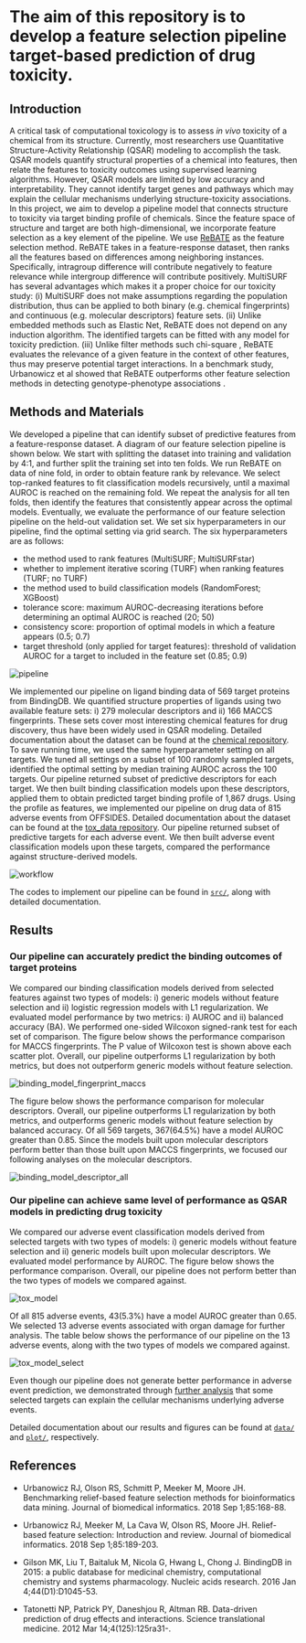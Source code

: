 # The aim of this repository is to develop a feature selection pipeline target-based prediction of drug toxicity.  

## Introduction 

A critical task of computational toxicology is to assess *in vivo* toxicity of a chemical from its structure. Currently, most researchers use Quantitative Structure-Activity Relationship (QSAR) modeling to accomplish the task. QSAR models quantify structural properties of a chemical into features, then relate the features to toxicity outcomes using supervised learning algorithms. However, QSAR models are limited by low accuracy and interpretability. They cannot identify target genes and pathways which may explain the cellular mechanisms underlying structure-toxicity associations. In this project, we aim to develop a pipeline model that connects structure to toxicity via target binding profile of chemicals. Since the feature space of structure and target are both high-dimensional, we incorporate feature selection as a key element of the pipeline. We use [ReBATE](https://github.com/EpistasisLab/ReBATE) as the feature selection method. ReBATE takes in a feature-response dataset, then ranks all the features based on differences among neighboring instances. Specifically, intragroup difference will contribute negatively to feature relevance while intergroup difference will contribute positively. MultiSURF has several advantages which makes it a proper choice for our toxicity study: (i) MultiSURF does not make assumptions regarding the population distribution, thus can be applied to both binary (e.g. chemical fingerprints) and continuous (e.g. molecular descriptors) feature sets. (ii) Unlike embedded methods such as Elastic Net, ReBATE does not depend on any induction algorithm. The identified targets can be fitted with any model for toxicity prediction. (iii) Unlike filter methods such chi-square , ReBATE evaluates the relevance of a given feature in the context of other features, thus may preserve potential target interactions. In a benchmark study, Urbanowicz et al showed that ReBATE outperforms other feature selection methods in detecting genotype-phenotype associations .

## Methods and Materials 

We developed a pipeline that can identify subset of predictive features from a feature-response dataset. A diagram of our feature selection pipeline is shown below. We start with splitting the dataset into training and validation by 4:1, and further split the training set into ten folds. We run ReBATE on data of nine fold, in order to obtain feature rank by relevance. We select top-ranked features to fit classification models recursively, until a maximal AUROC is reached on the remaining fold. We repeat the analysis for all ten folds, then identify the features that consistently appear across the optimal models. Eventually, we evaluate the performance of our feature selection pipeline on the held-out validation set. We set six hyperparameters in our pipeline, find the optimal setting via grid search. The six hyperparameters are as follows:  
+ the method used to rank features (MultiSURF; MultiSURFstar)
+ whether to implement iterative scoring (TURF) when ranking features (TURF; no TURF)
+ the method used to build classification models (RandomForest; XGBoost)
+ tolerance score: maximum AUROC-decreasing iterations before determining an optimal AUROC is reached (20; 50)
+ consistency score: proportion of optimal models in which a feature appears (0.5; 0.7)
+ target threshold (only applied for target features): threshold of validation AUROC for a target to included in the feature set (0.85; 0.9)

![pipeline](plot/pipeline.png)

We implemented our pipeline on ligand binding data of 569 target proteins from BindingDB. We quantified structure properties of ligands using two available feature sets: i) 279 molecular descriptors and ii) 166 MACCS fingerprints. These sets cover most interesting chemical features for drug discovery, thus have been widely used in QSAR modeling. Detailed documentation about the dataset can be found at the [chemical repository](https://github.com/yhao-compbio/chemical). To save running time, we used the same hyperparameter setting on all targets. We tuned all settings on a subset of 100 randomly sampled targets, identified the optimal setting by median training AUROC across the 100 targets. Our pipeline returned subset of predictive descriptors for each target. We then built binding classification models upon these descriptors, applied them to obtain predicted target binding profile of 1,867 drugs. Using the profile as features, we implemented our pipeline on drug data of 815 adverse events from OFFSIDES. Detailed documentation about the dataset can be found at the [tox_data repository](https://github.com/yhao-compbio/tox_data). Our pipeline returned subset of predictive targets for each adverse event. We then built adverse event classification models upon these targets, compared the performance against structure-derived models. 

![workflow](plot/workflow.png)

The codes to implement our pipeline can be found in [`src/`](src/), along with detailed documentation.
  
## Results 

### Our pipeline can accurately predict the binding outcomes of target proteins
We compared our binding classification models derived from selected features against two types of models: i) generic models without feature selection and ii) logistic regression models with L1 regularization. We evaluated model performance by two metrics: i) AUROC and ii) balanced accuracy (BA). We performed one-sided Wilcoxon signed-rank test for each set of comparison. The figure below shows the performance comparison for MACCS fingerprints. The P value of Wilcoxon test is shown above each scatter plot. Overall, our pipeline outperforms L1 regularization by both metrics, but does not outperform generic models without feature selection.

![binding_model_fingerprint_maccs](plot/compound_target_0.25_binary_feature_select_implementation/fingerprint_maccs_analysis/binding_model_fingerprint_maccs.png)

The figure below shows the performance comparison for molecular descriptors. Overall, our pipeline outperforms L1 regularization by both metrics, and outperforms generic models without feature selection by balanced accuracy. Of all 569 targets, 367(64.5%) have a model AUROC greater than 0.85. Since the models built upon molecular descriptors perform better than those built upon MACCS fingerprints, we focused our following analyses on the molecular descriptors. 

![binding_model_descriptor_all](plot/compound_target_0.25_binary_feature_select_implementation/descriptor_all_analysis/binding_model_descriptor_all.png)

### Our pipeline can achieve same level of performance as QSAR models in predicting drug toxicity

We compared our adverse event classification models derived from selected targets with two types of models: i) generic models without feature selection and ii) generic models built upon molecular descriptors. We evaluated model performance by AUROC. The figure below shows the performance comparison. Overall, our pipeline does not perform better than the two types of models we compared against. 

![tox_model](plot/compound_target_all_adverse_event_feature_select_implementation/tox_model.png)

Of all 815 adverse events, 43(5.3%) have a model AUROC greater than 0.65. We selected 13 adverse events associated with organ damage for further analysis. The table below shows the performance of our pipeline on the 13 adverse events, along with the two types of models we compared against. 

![tox_model_select](plot/compound_target_all_adverse_event_feature_select_implementation/tox_model_select.png)

Even though our pipeline does not generate better performance in adverse event prediction, we demonstrated through [further analysis](https://github.com/yhao-compbio/target) that some selected targets can explain the cellular mechanisms underlying adverse events. 

Detailed documentation about our results and figures can be found at [`data/`](data/) and [`plot/`](plot/), respectively. 

## References

+ Urbanowicz RJ, Olson RS, Schmitt P, Meeker M, Moore JH. Benchmarking relief-based feature selection methods for bioinformatics data mining. Journal of biomedical informatics. 2018 Sep 1;85:168-88.

+ Urbanowicz RJ, Meeker M, La Cava W, Olson RS, Moore JH. Relief-based feature selection: Introduction and review. Journal of biomedical informatics. 2018 Sep 1;85:189-203.

+ Gilson MK, Liu T, Baitaluk M, Nicola G, Hwang L, Chong J. BindingDB in 2015: a public database for medicinal chemistry, computational chemistry and systems pharmacology. Nucleic acids research. 2016 Jan 4;44(D1):D1045-53.

+ Tatonetti NP, Patrick PY, Daneshjou R, Altman RB. Data-driven prediction of drug effects and interactions. Science translational medicine. 2012 Mar 14;4(125):125ra31-.

